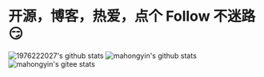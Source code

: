 # 开源，博客，热爱，点个 Follow 不迷路😏

![1976222027's github stats](https://github-readme-stats.vercel.app/api?username=1976222027&count_private=true&show_icons=true)
![mahongyin's github stats](https://github-readme-stats.vercel.app/api?username=mahongyin&count_private=true&show_icons=true)
![mahongyin's gitee stats](https://gitee-readme-stats.vercel.app/api?username=mahongyin&count_private=true&show_icons=true)
